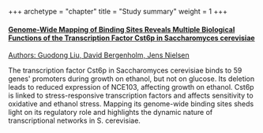+++
archetype = "chapter"
title = "Study summary"
weight = 1
+++
#### [Genome-Wide Mapping of Binding Sites Reveals Multiple Biological Functions of the Transcription Factor Cst6p in Saccharomyces cerevisiae](https://journals.asm.org/doi/10.1128/mbio.00559-16)

[Authors: Guodong Liu, David Bergenholm, Jens Nielsen](https://journals.asm.org/doi/10.1128/mbio.00559-16)


The transcription factor Cst6p in Saccharomyces cerevisiae binds to 59 genes' promoters during growth on ethanol, but not on glucose. Its deletion leads to reduced expression of NCE103, affecting growth on ethanol. Cst6p is linked to stress-responsive transcription factors and affects sensitivity to oxidative and ethanol stress. Mapping its genome-wide binding sites sheds light on its regulatory role and highlights the dynamic nature of transcriptional networks in S. cerevisiae.
